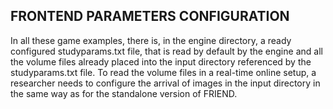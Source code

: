 ## FRONTEND PARAMETERS CONFIGURATION

In all these game examples, there is, in the engine directory, a ready configured studyparams.txt file, that is read by default by the engine and all the volume files already placed into the input directory referenced by the studyparams.txt file. To read the volume files in a real-time online setup, a researcher needs to configure the arrival of images in the input directory in the same way as for the standalone version of FRIEND.